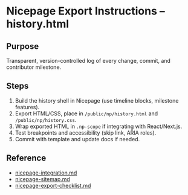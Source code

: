 # Nicepage Export Instructions – history.html

## Purpose
Transparent, version-controlled log of every change, commit, and contributor milestone.

## Steps
 
1. Build the history shell in Nicepage (use timeline blocks, milestone features).
2. Export HTML/CSS, place in `/public/np/history.html` and `/public/np/history.css`.
3. Wrap exported HTML in `.np-scope` if integrating with React/Next.js.
4. Test breakpoints and accessibility (skip link, ARIA roles).
5. Commit with template and update docs if needed.

## Reference
 
- [nicepage-integration.md](../nicepage-integration.md)
- [nicepage-sitemap.md](../nicepage-sitemap.md)
- [nicepage-export-checklist.md](../nicepage-export-checklist.md)

